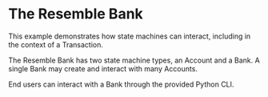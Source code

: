 # The Resemble Bank

This example demonstrates how state machines can interact, including in the
context of a Transaction.

The Resemble Bank has two state machine types, an Account and a Bank. A single
Bank may create and interact with many Accounts.

End users can interact with a Bank through the provided Python CLI.
